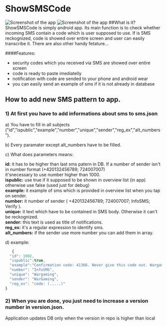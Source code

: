 # ShowSMSCode

 ![Screenshot of the app](http://imgur.com/V5yGmxP)
 ![Screenshot of the app](http://imgur.com/nK6FZmG)
##What is it?
ShowSMSCode is simply android app. Its main function is to check whether incoming SMS contain a code which is user supposed to use. If is SMS reckognized, code is showed over entire screen and user can easily transcribe it. There are also other handy fetature...


####Features:

- security codes which you received via SMS are showed over entire screen
- code is ready to paste imediatelly
- notification with code are sended to your phone and android wear 
- you can easily send an example of sms if it is not already in database


## How to add new SMS pattern to app.

### 1) At first you have to add informations about sms to sms.json 

  a) You have to fill in all subjects ("id","ispublic","example","number","unique","sender","reg_ex","alt_numbers").

  b) Every paramater except alt_numbers have to be filled.

  c) What does parameters means:

   **id:** 
   it has to be higher than last sms patern in DB. If a number of sender isn't in number format (+420132456789; 724007007) <br>             it'snecessary to use number higher than 1000.<br>
   **ispublic:**
    use true if it supposed to be shown in overview list (in app) otherwise use false (used just for debug)<br>
   **example:**
    it example of sms which is provided in overview list when you tap on sender.<br>
   **number:**
    it number of sender ( +420132456789; 724007007; InfoSMS; Verify ).    <br>
   **unique:**
    it text which have to be contained in SMS body. Otherwise it can't be reckognized.<br>
   **sender:**
    this text is used as title of notifications.<br>
   **reg_ex:**
    it's a regular expression to identify sms.<br>
   **alt_numbers:**
    if the sender use more number you can add them in array.

  d) example:
  ```javascript
     {
    "id": 1002,
    "ispublic":true,
    "example":"Confirmation code: 41366. Never give this code out. Wargaming.net",
    "number": "InfoSMS",
    "unique": "Wargaming",
    "sender": "WarGaming",
    "reg_ex": "code: (.....)"
  }
  ```


### 2) When you are done, you just need to increase a version number in version.json. 
  Application updates DB only when the version in repo is higher than local
